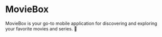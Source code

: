 # MovieBox
MovieBox is your go-to mobile application for discovering and exploring your favorite movies and series. 🍿
